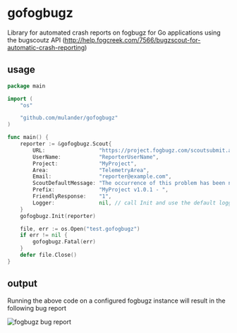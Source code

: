 gofogbugz
=======

Library for automated crash reports on fogbugz for Go applications using the bugscoutz API (http://help.fogcreek.com/7566/bugzscout-for-automatic-crash-reporting)

usage
-----

```go
package main

import (
	"os"

	"github.com/mulander/gofogbugz"
)

func main() {
	reporter := &gofogbugz.Scout{
		URL:                 "https://project.fogbugz.com/scoutsubmit.asp",
		UserName:            "ReporterUserName",
		Project:             "MyProject",
		Area:                "TelemetryArea",
		Email:               "reporter@example.com",
		ScoutDefaultMessage: "The occurrence of this problem has been noted. Thank you for using MyProject!",
		Prefix:              "MyProject v1.0.1 - ",
		FriendlyResponse:    "1",
		Logger:              nil, // call Init and use the default logger
	}
	gofogbugz.Init(reporter)

	file, err := os.Open("test.gofogbugz")
	if err != nil {
		gofogbugz.Fatal(err)
	}
	defer file.Close()
}
```

output
------

Running the above code on a configured fogbugz instance will result in the following bug report

![fogbugz bug report](http://i.imgur.com/BcfZoMq.png)
